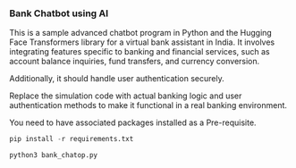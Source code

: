 ### Bank Chatbot using AI

This is a sample advanced chatbot program in Python and the Hugging Face Transformers library for a virtual bank assistant in India.
It involves integrating features specific to banking and financial services, such as account balance inquiries, fund transfers, and currency conversion. 

Additionally, it should handle user authentication securely. 

Replace the simulation code with actual banking logic and user authentication methods to make it functional in a real banking environment.

You need to have associated packages installed as a Pre-requisite.
```python
pip install -r requirements.txt

python3 bank_chatop.py
```
